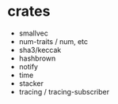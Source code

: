 # crates

- smallvec
- num-traits / num, etc
- sha3/keccak
- hashbrown
- notify
- time
- stacker
- tracing / tracing-subscriber
